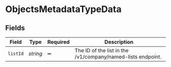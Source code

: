 # ObjectsMetadataTypeData


## Fields

| Field                                                       | Type                                                        | Required                                                    | Description                                                 |
| ----------------------------------------------------------- | ----------------------------------------------------------- | ----------------------------------------------------------- | ----------------------------------------------------------- |
| `listId`                                                    | *string*                                                    | :heavy_minus_sign:                                          | The ID of the list in the /v1/company/named-lists endpoint. |